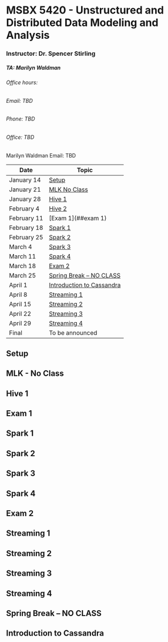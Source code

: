
# MSBX 5420  - Unstructured and Distributed Data Modeling and Analysis

### Instructor:  Dr. Spencer Stirling

##### TA: Marilyn Waldman

###### Office hours:


###### Email:  TBD
###### Phone:  TBD
###### Office:  TBD

Marilyn Waldman
Email:  TBD





| Date  | Topic |
| ------------- | ------------- |
|January 14  | [Setup](##setuo)     |
|January 21 |  [MLK No Class](##MLK )        |
|January 28 | [Hive 1](##hive1)         |       
|February 4  | [Hive 2](##hive2)         |
|February 11  | [Exam 1](##exam 1)  
|February 18 | [Spark 1](##spark1)         |
|February 25  | [Spark 2](##spark2)         |
|March 4  | [Spark 3](##spark3)         |
|March 11 | [Spark 4](##spark4)         |
|March 18  | [Exam 2](##exam2)         |
|March 25 | [Spring Break – NO CLASS](##springbreak)         |
|April 1  | [Introduction to Cassandra](##Cassandra)         |
|April 8  | [Streaming 1](##Streaming1)         |
|April 15  | [Streaming 2](##Streaming2)         |
|April 22  | [Streaming 3](##Streaming3)         |
|April 29  | [Streaming 4](##Streaming4)         |
|Final  | To be announced         |


## Setup

## MLK - No Class

## Hive 1

## Exam 1

## Spark 1

## Spark 2

## Spark 3

## Spark 4

## Exam 2

## Streaming 1

## Streaming 2

## Streaming 3

## Streaming 4

## Spring Break – NO CLASS

## Introduction to Cassandra





